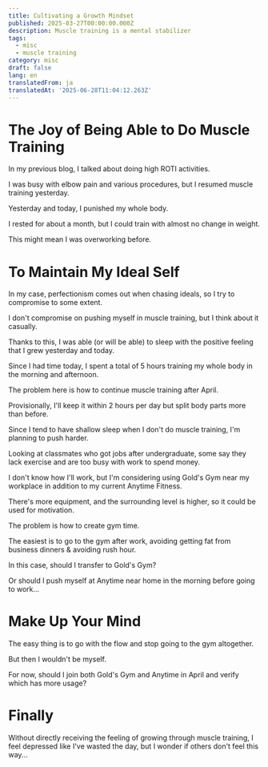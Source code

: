 ```yaml
---
title: Cultivating a Growth Mindset
published: 2025-03-27T00:00:00.000Z
description: Muscle training is a mental stabilizer
tags:
  - misc
  - muscle training
category: misc
draft: false
lang: en
translatedFrom: ja
translatedAt: '2025-06-28T11:04:12.263Z'
---
```


# The Joy of Being Able to Do Muscle Training

In my previous blog, I talked about doing high ROTI activities.

I was busy with elbow pain and various procedures, but I resumed muscle training yesterday.

Yesterday and today, I punished my whole body.

I rested for about a month, but I could train with almost no change in weight.

This might mean I was overworking before.


# To Maintain My Ideal Self

In my case, perfectionism comes out when chasing ideals, so I try to compromise to some extent.

I don't compromise on pushing myself in muscle training, but I think about it casually.

Thanks to this, I was able (or will be able) to sleep with the positive feeling that I grew yesterday and today.

Since I had time today, I spent a total of 5 hours training my whole body in the morning and afternoon.

The problem here is how to continue muscle training after April.

Provisionally, I'll keep it within 2 hours per day but split body parts more than before.

Since I tend to have shallow sleep when I don't do muscle training, I'm planning to push harder.

Looking at classmates who got jobs after undergraduate, some say they lack exercise and are too busy with work to spend money.

I don't know how I'll work, but I'm considering using Gold's Gym near my workplace in addition to my current Anytime Fitness.

There's more equipment, and the surrounding level is higher, so it could be used for motivation.

The problem is how to create gym time.

The easiest is to go to the gym after work, avoiding getting fat from business dinners & avoiding rush hour.

In this case, should I transfer to Gold's Gym?

Or should I push myself at Anytime near home in the morning before going to work...


# Make Up Your Mind

The easy thing is to go with the flow and stop going to the gym altogether.

But then I wouldn't be myself.

For now, should I join both Gold's Gym and Anytime in April and verify which has more usage?


# Finally

Without directly receiving the feeling of growing through muscle training, I feel depressed like I've wasted the day, but I wonder if others don't feel this way...
